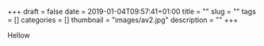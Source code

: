 +++ 
draft = false
date = 2019-01-04T09:57:41+01:00
title = ""
slug = "" 
tags = []
categories = []
thumbnail = "images/av2.jpg"
description = ""
+++


Hellow
